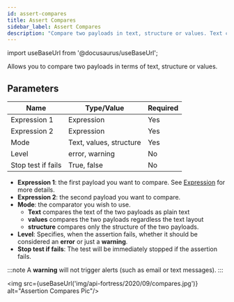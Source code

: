 ```yaml
---
id: assert-compares
title: Assert Compares
sidebar_label: Assert Compares 
description: "Compare two payloads in text, structure or values. Text compares as plain text, values compares regardless of text layout, structure compares the structure."
---
```


import useBaseUrl from '@docusaurus/useBaseUrl';

Allows you to compare two payloads in terms of text, structure or values.

## Parameters

| **Name** | **Type/Value** | **Required** |
| --- | --- | --- |
| Expression 1 | Expression | Yes |
| Expression 2 | Expression | Yes |
| Mode | Text, values, structure | Yes |
| Level | error, warning | No |
| Stop test if fails | True, false | No |

* __Expression 1__: the first payload you want to compare. See [Expression](/api-testing/on-prem/reference/expression/) for more details.
* __Expression 2__: the second payload you want to compare. 
* __Mode__: the comparator you wish to use. 
    * **Text** compares the text of the two payloads as plain text
    * **values** compares the two payloads regardless the text layout
    * **structure** compares only the structure of the two payloads. 
* __Level__: Specifies, when the assertion fails, whether it should be considered an **error** or just a **warning**. 
* __Stop test if fails__: The test will be immediately stopped if the assertion fails.

:::note
A **warning** will not trigger alerts (such as email or text messages). 
:::

<img src={useBaseUrl('img/api-fortress/2020/09/compares.jpg')} alt="Assertion Compares Pic"/>
